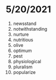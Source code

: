 # 5/20/2021

1. newsstand
2. notwithstanding
3. nurture
4. nutritious
5. olive
6. optimum
7. pest
8. physiological
9. pluralism
10. popularize
